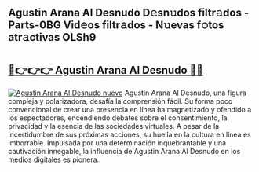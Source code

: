 ## Agustin Arana Al Desnudo D𝚎sn𝚞dos filtr𝚊dos - Parts-0BG Vid𝚎os filtr𝚊dos - N𝚞evas f𝚘tos atr𝚊ctivas OLSh9

# <h2><a href="http://mbcvk9g.tromn.icu/?c=Agustin+Arana+Al+Desnudo">🔗👉👉👉 Agustin Arana Al Desnudo 🔗🔗</a></h2>

[![Agustin Arana Al Desnudo nuevo](https://i.imgur.com/pEAQMta.gif)](http://mbcvk9g.tromn.icu/?c=Agustin+Arana+Al+Desnudo)
Agustin Arana Al Desnudo, una figura compleja y polarizadora, desafía la comprensión fácil. Su forma poco convencional de crear una presencia en línea ha magnetizado y ofendido a los espectadores, encendiendo debates sobre el consentimiento, la privacidad y la esencia de las sociedades virtuales. A pesar de la incertidumbre de sus próximas acciones, su huella en la cultura en línea es imborrable. Impulsada por una determinación inquebrantable y una cautivación innegable, la influencia de Agustin Arana Al Desnudo en los medios digitales es pionera.
